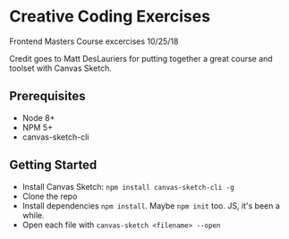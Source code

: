 # Creative Coding Exercises
Frontend Masters Course excercises 10/25/18

Credit goes to Matt DesLauriers for putting together a great course and toolset with Canvas Sketch.
## Prerequisites
* Node 8+
* NPM 5+
* canvas-sketch-cli
## Getting Started
* Install Canvas Sketch: `npm install canvas-sketch-cli -g`
* Clone the repo
* Install dependencies `npm install`.  Maybe `npm init` too.  JS, it's been a while.
* Open each file with `canvas-sketch <filename> --open`
